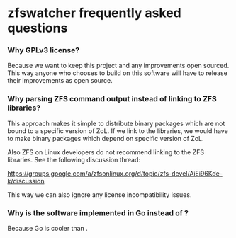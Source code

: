 zfswatcher frequently asked questions
=====================================

### Why GPLv3 license?

Because we want to keep this project and any improvements open
sourced. This way anyone who chooses to build on this software will have
to release their improvements as open source.


### Why parsing ZFS command output instead of linking to ZFS libraries?

This approach makes it simple to distribute binary packages which are not
bound to a specific version of ZoL. If we link to the libraries, we would
have to make binary packages which depend on specific version of ZoL.

Also ZFS on Linux developers do not recommend linking to the ZFS
libraries. See the following discussion thread:

https://groups.google.com/a/zfsonlinux.org/d/topic/zfs-devel/AiEi96Kde-k/discussion

This way we can also ignore any license incompatibility issues.


### Why is the software implemented in Go instead of <other programming language>?

Because Go is cooler than <other programming language>.


